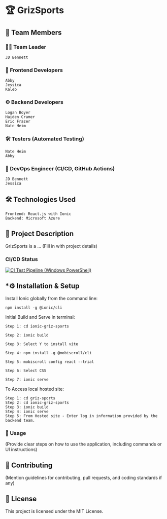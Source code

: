 # **🏆 GrizSports**


👥 Team Members
---------------------------------------------------------------------------------------------------
### **👨‍💻 Team Leader**

    JD Bennett

### **🎨 Frontend Developers**

    Abby
    Jessica
    Kaleb

### **⚙️ Backend Developers**

    Logan Boyer
    Haiden Cramer
    Eric Frazer
    Nate Heim

### **🛠 Testers (Automated Testing)**

    Nate Heim
    Abby

### **🚀 DevOps Engineer (CI/CD, GitHub Actions)**

    JD Bennett
    Jessica

## **🛠 Technologies Used**

    Frontend: React.js with Ionic
    Backend: Microsoft Azure

## **📌 Project Description**

GrizSports is a ... (Fill in with project details)

### **CI/CD Status**
[![CI Test Pipeline (Windows PowerShell)](https://github.com/jdbennett1/griz-sports/actions/workflows/main.yml/badge.svg)](https://github.com/jdbennett1/griz-sports/actions/workflows/main.yml)

## ***⚙️ Installation & Setup**

Install Ionic globally from the command line:

```
npm install -g @ionic/cli
```

Initial Build and Serve in terminal:
```
Step 1: cd ionic-griz-sports

Step 2: ionic build

Step 3: Select Y to install vite

Step 4: npm install -g @mobiscroll/cli

Step 5: mobiscroll config react --trial

Step 6: Select CSS

Step 7: ionic serve
```
To Access local hosted site:
```
Step 1: cd griz-sports
Step 2: cd ionic-griz-sports
Step 3: ionic build
Step 4: ionic serve
Step 5: From Hosted site - Enter log in information provided by the backend team.
```

### **🚀 Usage**

(Provide clear steps on how to use the application, including commands or UI instructions)

## **🤝 Contributing**

(Mention guidelines for contributing, pull requests, and coding standards if any)
## **📜 License**

This project is licensed under the MIT License.

